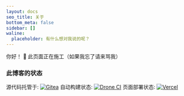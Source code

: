 ```yaml
---
layout: docs
seo_title: 关于
bottom_meta: false
sidebar: []
waline:
  placeholder: 有什么想对我说的呢？
---
```

你好！
:construction: 此页面正在施工（如果我忘了请来骂我）

### 此博客的状态
源代码托管于: [![Gitea](https://img.shields.io/badge/Gitea-self--hosted-brightgreen?logo=gitea&style=for-the-badge)](https://git.6leo6.com/66Leo66/blog)
自动构建状态: [![Drone CI](https://img.shields.io/drone/build/66Leo66/blog/main?logo=drone&logoColor=blue&server=https%3A%2F%2Fci.6leo6.com&style=for-the-badge)](https://ci.6leo6.com/66Leo66/blog)
页面部署状态: [![Vercel](https://therealsujitk-vercel-badge.vercel.app/?app=blog-tawny-five-93&style=for-the-badge)](https://blog.6leo6.com)
